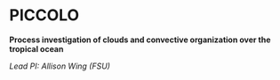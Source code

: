 # PICCOLO

**Process investigation of clouds and convective organization over the tropical ocean**

*Lead PI: Allison Wing (FSU)*
